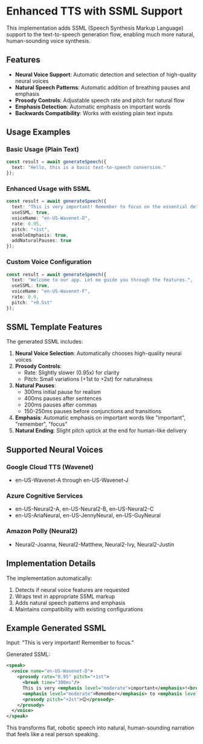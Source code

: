 # Enhanced TTS with SSML Support

This implementation adds SSML (Speech Synthesis Markup Language) support to the text-to-speech generation flow, enabling much more natural, human-sounding voice synthesis.

## Features

- **Neural Voice Support**: Automatic detection and selection of high-quality neural voices
- **Natural Speech Patterns**: Automatic addition of breathing pauses and emphasis
- **Prosody Controls**: Adjustable speech rate and pitch for natural flow
- **Emphasis Detection**: Automatic emphasis on important words
- **Backwards Compatibility**: Works with existing plain text inputs

## Usage Examples

### Basic Usage (Plain Text)
```typescript
const result = await generateSpeech({
  text: "Hello, this is a basic text-to-speech conversion."
});
```

### Enhanced Usage with SSML
```typescript
const result = await generateSpeech({
  text: "This is very important! Remember to focus on the essential details.",
  useSSML: true,
  voiceName: "en-US-Wavenet-D",
  rate: 0.95,
  pitch: "+1st",
  enableEmphasis: true,
  addNaturalPauses: true
});
```

### Custom Voice Configuration
```typescript
const result = await generateSpeech({
  text: "Welcome to our app. Let me guide you through the features.",
  useSSML: true,
  voiceName: "en-US-Wavenet-F",
  rate: 0.9,
  pitch: "+0.5st"
});
```

## SSML Template Features

The generated SSML includes:

1. **Neural Voice Selection**: Automatically chooses high-quality neural voices
2. **Prosody Controls**: 
   - Rate: Slightly slower (0.95x) for clarity
   - Pitch: Small variations (+1st to +2st) for naturalness
3. **Natural Pauses**:
   - 300ms initial pause for realism
   - 400ms pauses after sentences
   - 200ms pauses after commas
   - 150-250ms pauses before conjunctions and transitions
4. **Emphasis**: Automatic emphasis on important words like "important", "remember", "focus"
5. **Natural Ending**: Slight pitch uptick at the end for human-like delivery

## Supported Neural Voices

### Google Cloud TTS (Wavenet)
- en-US-Wavenet-A through en-US-Wavenet-J

### Azure Cognitive Services
- en-US-Neural2-A, en-US-Neural2-B, en-US-Neural2-C
- en-US-AriaNeural, en-US-JennyNeural, en-US-GuyNeural

### Amazon Polly (Neural2)
- Neural2-Joanna, Neural2-Matthew, Neural2-Ivy, Neural2-Justin

## Implementation Details

The implementation automatically:
1. Detects if neural voice features are requested
2. Wraps text in appropriate SSML markup
3. Adds natural speech patterns and emphasis
4. Maintains compatibility with existing configurations

## Example Generated SSML

Input: "This is very important! Remember to focus."

Generated SSML:
```xml
<speak>
  <voice name="en-US-Wavenet-D">
    <prosody rate="0.95" pitch="+1st">
      <break time="300ms"/>
      This is very <emphasis level="moderate">important</emphasis>!<break time="400ms"/>
      <emphasis level="moderate">Remember</emphasis> to <emphasis level="moderate">focus</emphasis>.
      <prosody pitch="+2st">😊</prosody>
    </prosody>
  </voice>
</speak>
```

This transforms flat, robotic speech into natural, human-sounding narration that feels like a real person speaking.